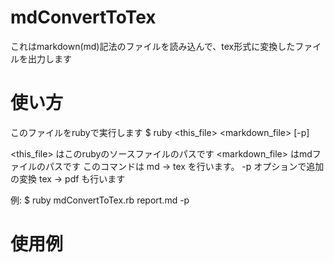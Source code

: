 # mdConvertToTex

これはmarkdown(md)記法のファイルを読み込んで、tex形式に変換したファイルを出力します

# 使い方

このファイルをrubyで実行します
$ ruby <this_file> <markdown_file> [-p]

<this_file> はこのrubyのソースファイルのパスです
<markdown_file> はmdファイルのパスです
このコマンドは md -> tex を行います。
-p オプションで追加の変換 tex -> pdf も行います

例:
	$ ruby mdConvertToTex.rb report.md -p
	
# 使用例



